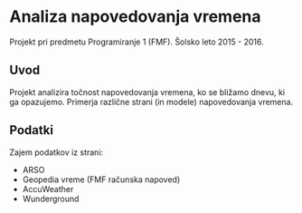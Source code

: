 # Analiza napovedovanja vremena #
Projekt pri predmetu Programiranje 1 (FMF). Šolsko leto 2015 - 2016.

## Uvod ##
Projekt analizira točnost napovedovanja vremena, ko se bližamo dnevu, ki ga opazujemo. Primerja različne strani (in modele) napovedovanja vremena.

## Podatki ##
Zajem podatkov iz strani:
* ARSO
* Geopedia vreme (FMF računska napoved)
* AccuWeather
* Wunderground
